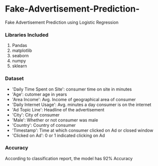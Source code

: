 # Fake-Advertisement-Prediction-
Fake Advertisement Prediction using Logistic Regression

### Libraries Included
1. Pandas
2. matplotlib
3. seaborn
4. numpy
5. sklearn

### Dataset
- 'Daily Time Spent on Site': consumer time on site in minutes
- 'Age': cutomer age in years
- 'Area Income': Avg. Income of geographical area of consumer
- 'Daily Internet Usage': Avg. minutes a day consumer is on the internet
- 'Ad Topic Line': Headline of the advertisement
- 'City': City of consumer
- 'Male': Whether or not consumer was male
- 'Country': Country of consumer
- 'Timestamp': Time at which consumer clicked on Ad or closed window
- 'Clicked on Ad': 0 or 1 indicated clicking on Ad

### Accuracy
 According to classification report, the model has 92% Accuracy

